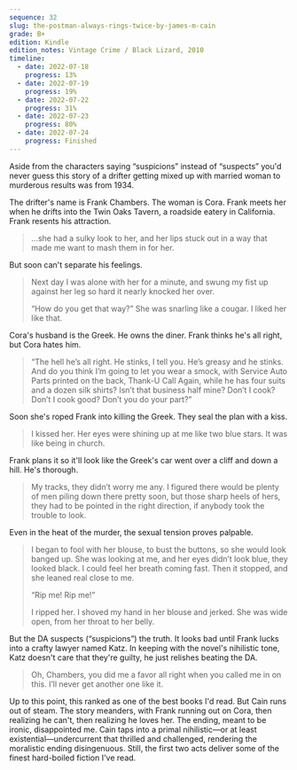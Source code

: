 ```yaml
---
sequence: 32
slug: the-postman-always-rings-twice-by-james-m-cain
grade: B+
edition: Kindle
edition_notes: Vintage Crime / Black Lizard, 2010
timeline:
  - date: 2022-07-18
    progress: 13%
  - date: 2022-07-19
    progress: 19%
  - date: 2022-07-22
    progress: 31%
  - date: 2022-07-23
    progress: 80%
  - date: 2022-07-24
    progress: Finished
---
```


Aside from the characters saying “suspicions” instead of “suspects” you'd never guess this story of a drifter getting mixed up with married woman to murderous results was from 1934.

<!-- end -->

The drifter's name is Frank Chambers. The woman is Cora. Frank meets her when he drifts into the Twin Oaks Tavern, a roadside eatery in California. Frank resents his attraction.

> ...she had a sulky look to her, and her lips stuck out in a way that made me want to mash them in for her.

But soon can't separate his feelings.

> Next day I was alone with her for a minute, and swung my fist up against her leg so hard it nearly knocked her over.
>
> “How do you get that way?” She was snarling like a cougar. I liked her like that.

Cora's husband is the Greek. He owns the diner. Frank thinks he's all right, but Cora hates him.

> “The hell he’s all right. He stinks, I tell you. He’s greasy and he stinks. And do you think I’m going to let you wear a smock, with Service Auto Parts printed on the back, Thank-U Call Again, while he has four suits and a dozen silk shirts? Isn’t that business half mine? Don’t I cook? Don’t I cook good? Don’t you do your part?”

Soon she's roped Frank into killing the Greek. They seal the plan with a kiss.

> I kissed her. Her eyes were shining up at me like two blue stars. It was like being in church.

Frank plans it so it'll look like the Greek's car went over a cliff and down a hill. He's thorough.

> My tracks, they didn’t worry me any. I figured there would be plenty of men piling down there pretty soon, but those sharp heels of hers, they had to be pointed in the right direction, if anybody took the trouble to look.

Even in the heat of the murder, the sexual tension proves palpable.

> I began to fool with her blouse, to bust the buttons, so she would look banged up. She was looking at me, and her eyes didn’t look blue, they looked black. I could feel her breath coming fast. Then it stopped, and she leaned real close to me.
>
> “Rip me! Rip me!”
>
> I ripped her. I shoved my hand in her blouse and jerked. She was wide open, from her throat to her belly.

But the DA suspects (“suspicions”) the truth. It looks bad until Frank lucks into a crafty lawyer named Katz. In keeping with the novel's nihilistic tone, Katz doesn't care that they're guilty, he just relishes beating the DA.

> Oh, Chambers, you did me a favor all right when you called me in on this. I’ll never get another one like it.

Up to this point, this ranked as one of the best books I'd read. But Cain runs out of steam. The story meanders, with Frank running out on Cora, then realizing he can't, then realizing he loves her. The ending, meant to be ironic, disappointed me. Cain taps into a primal nihilistic—or at least existential—undercurrent that thrilled and challenged, rendering the moralistic ending disingenuous. Still, the first two acts deliver some of the finest hard-boiled fiction I've read.
